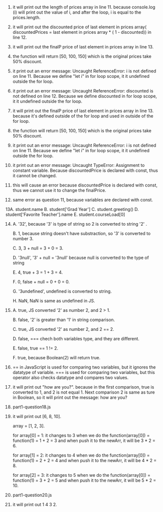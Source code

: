 1. it will print out the length of prices array in line 11. because console.log (i) will print out the value of i, and after the loop, i is equal to the prices.length.

2. it will print out the discounted price of last element in prices array( discountedPrices = last element in prices array * ( 1 - discounted)) in line 12.

3. it will print out the finalP price of last element in prices array in line 13.

4. the function will return [50, 100, 150] which is the original prices take 50% discount.

5. it print out an error message: Uncaught ReferenceError: i is not defined on line 11. Because we define "let i" in for loop scope, it it undefined outside the for loop.

6. it print out an error message: Uncaught ReferenceError: discounted is not defined on line 12. Because we define discounted in for loop scope, it it undefined outside the for loop.

7. it will print out the finalP price of last element in prices array in line 13. because it's defined outside of the for loop and used in outside of the for loop. 

8. the function will return [50, 100, 150] which is the original prices take 50% discount.

9. it print out an error message: Uncaught ReferenceError: i is not defined on line 11. Because we define "let i" in for loop scope, it it undefined outside the for loop.

10. it print out an error message: Uncaught TypeError: Assignment to constant variable. Because discountedPrice is declared with const, thus it cannot be changed.

11. this will cause an error because discountedPrice is declared with const, thus we cannot use it to change the finalPrice.

12. same error as question 11, because variables are declared with const.

13A. student.name
  B. student['Grad Year']
  C. student.greeting()
  D. student['Favorite Teacher'].name
  E. student.courseLoad[0]
  
14. A. '32', because '3' is type of string so 2 is converted to string '2' . 

    B. 1, because string doesn't have substraction, so '3' is converted to number 3.
    
    C. 3, 3 + null = 3 + 0 = 3.
    
    D. '3null', '3' + null = '3null' because null is converted to the type of string
    
    E. 4, true + 3 = 1 + 3 = 4.
    
    F. 0, false + null = 0 + 0 = 0.
    
    G. '3undefined', undefined is converted to string.
    
    H. NaN, NaN is same as undefined in JS.
    
    
15. A. true, JS converted '2' as number 2, and 2 > 1.

    B. false, '2' is greater than '1' in string comparison.
    
    C. true, JS converted '2' as number 2, and 2 == 2.
    
    D. false, === chech both variables type, and they are different.
    
    E. false, true == 1 != 2.
    
    F. true, because Boolean(2) will return true.
    
    
16. == in JavaScript is used for comparing two variables, but it ignores the datatype of variable. === is used for comparing two variables, but this operator also checks datatype and compares two values.

17. it will print out "how are you?". because in the first comparison, true is converted to 1, and 2 is not equal 1. Next comparison 2 is same as ture in Boolean, so it will print out the message: how are you?

18. part1-question18.js

19.  it will print out [6, 8, 10].

      array = [1, 2, 3].
      
      for array[0] = 1: 
        it changes to 3 when we do the function(array[0]) = function(1) = 1 + 2 = 3
        and when push it to the newArr, it will be 3 * 2 = 6.

      for array[1] = 2: 
        it changes to 4 when we do the function(array[0]) = function(1) = 2 + 2 = 4
        and when push it to the newArr, it will be 4 * 2 = 8.

      for array[2] = 3: 
        it changes to 5 when we do the function(array[0]) = function(1) = 3 + 2 = 5
        and when push it to the newArr, it will be 5 * 2 = 10.

20. part1-question20.js
      
21. it will print out 1 4 3 2.
